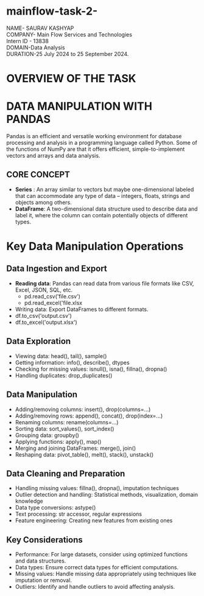 # mainflow-task-2-
NAME- SAURAV KASHYAP  
COMPANY- Main Flow Services and Technologies   
Intern ID - 13838  
DOMAIN-Data Analysis   
DURATION-25 July 2024 to 25 September 2024.

# OVERVIEW OF THE TASK

# DATA MANIPULATION WITH PANDAS

Pandas is an efficient and versatile working environment for database processing and analysis in a programming language called Python. Some of the functions of NumPy are that it offers efficient, simple-to-implement vectors and arrays and data analysis. 

## CORE CONCEPT
- __Series__ : An array similar to vectors but maybe one-dimensional labeled that can accommodate any type of data – integers, floats, strings and objects among others.  
- __DataFrame__: A two-dimensional data structure used to describe data and label it, where the column can contain potentially objects of different types.

# Key Data Manipulation Operations
## Data Ingestion and Export
- __Reading data__: Pandas can read data from various file formats like CSV, Excel, JSON, SQL, etc.  
    - pd.read_csv('file.csv')  
    - pd.read_excel('file.xlsx  
- Writing data: Export DataFrames to different formats.  
- df.to_csv('output.csv')  
- df.to_excel('output.xlsx')

## Data Exploration
- Viewing data: head(), tail(), sample()  
- Getting information: info(), describe(), dtypes  
- Checking for missing values: isnull(), isna(), fillna(), dropna()  
- Handling duplicates: drop_duplicates() 

## Data Manipulation
- Adding/removing columns: insert(), drop(columns=...)  
- Adding/removing rows: append(), concat(), drop(index=...)  
- Renaming columns: rename(columns=...)  
- Sorting data: sort_values(), sort_index()  
- Grouping data: groupby()  
- Applying functions: apply(), map()  
- Merging and joining DataFrames: merge(), join()  
- Reshaping data: pivot_table(), melt(), stack(), unstack()  



## Data Cleaning and Preparation
- Handling missing values: fillna(), dropna(), imputation techniques  
- Outlier detection and handling: Statistical methods, visualization, domain knowledge  
- Data type conversions: astype()  
- Text processing: str accessor, regular expressions  
- Feature engineering: Creating new features from existing ones  

## Key Considerations
- Performance: For large datasets, consider using optimized functions and data structures.  
- Data types: Ensure correct data types for efficient computations.  
- Missing values: Handle missing data appropriately using techniques like imputation or removal.  
- Outliers: Identify and handle outliers to avoid affecting analysis.
